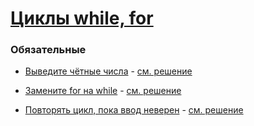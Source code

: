 # [Циклы while, for](https://learn.javascript.ru/while-for)

### Обязательные
 
* [Выведите чётные числа](https://learn.javascript.ru/task/for-even) - [см. решение](http://plnkr.co/edit/oiNCAAbsnvDUJTMg0YIK?p=preview)

* [Замените for на while](https://learn.javascript.ru/task/replace-for-while) - [см. решение](http://plnkr.co/edit/FlMcnYBus4UMynApYmCI?p=info)

* [Повторять цикл, пока ввод неверен](https://learn.javascript.ru/task/repeat-until-correct) - [см. решение](http://plnkr.co/edit/UuOIU3x7Wqlv0AUsimP0?p=preview)
